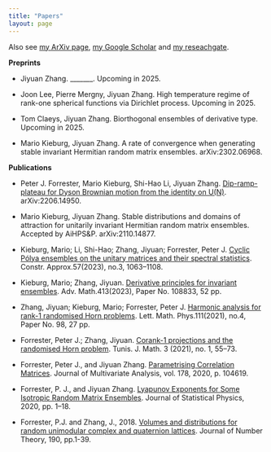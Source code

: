 ```yaml
---
title: "Papers"
layout: page
---
```


Also see [my ArXiv page](https://arxiv.org/a/jiyuan_z_1.html), [my Google Scholar](https://scholar.google.com/citations?user=bJ8SheIAAAAJ&hl=en&oi=sra) and [my reseachgate](https://www.researchgate.net/profile/Jiyuan-Zhang).

**Preprints**

- Jiyuan Zhang. _______. Upcoming in 2025.

- Joon Lee, Pierre Mergny, Jiyuan Zhang. High temperature regime of rank-one spherical functions via Dirichlet process. Upcoming in 2025.

- Tom Claeys, Jiyuan Zhang. Biorthogonal ensembles of derivative type. Upcoming in 2025.
 
- Mario Kieburg, Jiyuan Zhang. A rate of convergence when generating stable invariant Hermitian random matrix ensembles. arXiv:2302.06968.  

**Publications**

[comment]: # (- Zhang, J. 2021 Decompositions, Invariances and Harmonic Analysis in Random Matrix Theory. PhD thesis. University of Melbourne.)

- Peter J. Forrester, Mario Kieburg, Shi-Hao Li, Jiyuan Zhang. [Dip-ramp-plateau for Dyson Brownian motion from the identity on U(N)](https://msp.org/pmp/2024/5-2/pmp-v5-n2-p02-p.pdf). arXiv:2206.14950.

- Mario Kieburg, Jiyuan Zhang. Stable distributions and domains of attraction for unitarily invariant Hermitian random matrix ensembles. Accepted by AiHPS&P. arXiv:2110.14877.

- Kieburg, Mario; Li, Shi-Hao; Zhang, Jiyuan; Forrester, Peter J. [Cyclic Pólya ensembles on the unitary matrices and their spectral statistics](https://link.springer.com/article/10.1007/s00365-023-09630-8). Constr. Approx.57(2023), no.3, 1063–1108.

- Kieburg, Mario; Zhang, Jiyuan. [Derivative principles for invariant ensembles](https://www.sciencedirect.com/science/article/abs/pii/S0001870822006508). Adv. Math.413(2023), Paper No. 108833, 52 pp.

- Zhang, Jiyuan; Kieburg, Mario; Forrester, Peter J. [Harmonic analysis for rank-1 randomised Horn problems](https://link.springer.com/article/10.1007/s11005-021-01429-7). Lett. Math. Phys.111(2021), no.4, Paper No. 98, 27 pp.

- Forrester, Peter J.; Zhang, Jiyuan. [Corank-1 projections and the randomised Horn problem](https://msp.org/tunis/2021/3-1/tunis-v3-n1-p02-p.pdf). Tunis. J. Math. 3 (2021), no. 1, 55–73.

- Forrester, Peter J., and Jiyuan Zhang. [Parametrising Correlation Matrices](https://www.sciencedirect.com/science/article/pii/S0047259X19305330). Journal of Multivariate Analysis, vol. 178, 2020, p. 104619.

- Forrester, P. J., and Jiyuan Zhang. [Lyapunov Exponents for Some Isotropic Random Matrix Ensembles](https://link.springer.com/article/10.1007/s10955-019-02474-2). Journal of Statistical Physics, 2020, pp. 1–18.

- Forrester, P.J. and Zhang, J., 2018. [Volumes and distributions for random unimodular complex and quaternion lattices](https://www.sciencedirect.com/science/article/pii/S0022314X18300970). Journal of Number Theory, 190, pp.1-39.

[comment]: # (- Zhang, J., 2017. Two-dimensional random unimodular complex and quaternion lattices. Master's thesis. University of Melbourne.)

